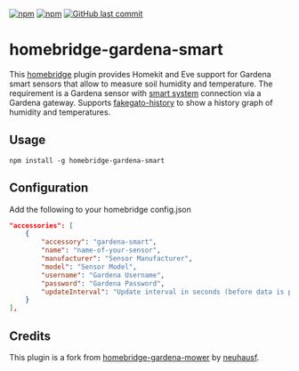 [![npm](https://img.shields.io/npm/v/homebridge-gardena-smart.svg?style=plastic)](https://www.npmjs.com/package/homebridge-gardena-smart)
[![npm](https://img.shields.io/npm/dt/homebridge-gardena-smart.svg?style=plastic)](https://www.npmjs.com/package/homebridge-gardena-smart)
[![GitHub last commit](https://img.shields.io/github/last-commit/thboegel/homebridge-gardena-smart.svg?style=plastic)](https://github.com/thboegel/homebridge-gardena-smart)
# homebridge-gardena-smart

This [homebridge](https://github.com/nfarina/homebridge) plugin provides Homekit and Eve support for Gardena smart sensors that allow to measure soil humidity and temperature. The requirement is a Gardena sensor with [smart system](https://www.gardena.com/int/products/smart) connection via a Gardena gateway.
Supports [fakegato-history](https://github.com/simont77/fakegato-history) to show a history graph of humidity and temperatures.


## Usage

`npm install -g homebridge-gardena-smart`

## Configuration

Add the following to your homebridge config.json
``` json
"accessories": [
	{  
		"accessory": "gardena-smart",  
		"name": "name-of-your-sensor",  
		"manufacturer": "Sensor Manufacturer",  
		"model": "Sensor Model",
		"username": "Gardena Username",
		"password": "Gardena Password",
		"updateInterval": "Update interval in seconds (before data is pulled again from Gardena API)"
	}  
],
```

## Credits
This plugin is a fork from [homebridge-gardena-mower](https://github.com/neuhausf/homebridge-gardena-mower) by [neuhausf](https://github.com/neuhausf).
